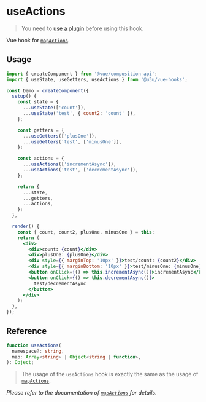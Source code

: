 # useActions

> You need to [use a plugin](https://github.com/u3u/vue-hooks#usage) before using this hook.

Vue hook for [`mapActions`](https://vuex.vuejs.org/api/#mapactions).

## Usage

```jsx {17,18,24,29,36,37}
import { createComponent } from '@vue/composition-api';
import { useState, useGetters, useActions } from '@u3u/vue-hooks';

const Demo = createComponent({
  setup() {
    const state = {
      ...useState(['count']),
      ...useState('test', { count2: 'count' }),
    };

    const getters = {
      ...useGetters(['plusOne']),
      ...useGetters('test', ['minusOne']),
    };

    const actions = {
      ...useActions(['incrementAsync']),
      ...useActions('test', ['decrementAsync']),
    };

    return {
      ...state,
      ...getters,
      ...actions,
    };
  },

  render() {
    const { count, count2, plusOne, minusOne } = this;
    return (
      <div>
        <div>count: {count}</div>
        <div>plusOne: {plusOne}</div>
        <div style={{ marginTop: '10px' }}>test/count: {count2}</div>
        <div style={{ marginBottom: '10px' }}>test/minusOne: {minusOne}</div>
        <button onClick={() => this.incrementAsync()}>incrementAsync</button>
        <button onClick={() => this.decrementAsync()}>
          test/decrementAsync
        </button>
      </div>
    );
  },
});
```

## Reference

```typescript
function useActions(
  namespace?: string,
  map: Array<string> | Object<string | function>,
): Object;
```

> The usage of the `useActions` hook is exactly the same as the usage of [`mapActions`](https://vuex.vuejs.org/api/#mapactions).

_Please refer to the documentation of [`mapActions`](https://vuex.vuejs.org/api/#mapactions) for details._
